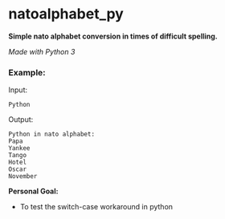 # natoalphabet_py

**Simple nato alphabet conversion in times of difficult spelling.**

*Made with Python 3*

### Example: ###
Input:
```
Python
```
Output:
```
Python in nato alphabet:
Papa
Yankee
Tango
Hotel
Oscar
November
```
**Personal Goal:**

- To test the switch-case workaround in python
